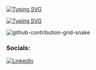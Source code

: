 [![Typing SVG](https://readme-typing-svg.demolab.com?font=Fira+Code&pause=1000&&center=true&&repeat=false&width=435&lines=Brian+Viana)](https://git.io/typing-svg)

[![Typing SVG](https://readme-typing-svg.demolab.com?font=Fira+Code&pause=1000&&width=720&lines=I'm+studying+Computer+systems+engineering;Always+learning+new+things)](https://git.io/typing-svg)

![github-contribution-grid-snake](https://user-images.githubusercontent.com/89845641/218791674-c52db856-24d2-429f-8867-170c365730d1.svg)

### Socials:
[![LinkedIn](https://img.shields.io/badge/-LinkedIn-090909?style=for-the-badge&logo=linkedin&logoColor=007BB6)](https://www.linkedin.com/in/brian-viana7/)


